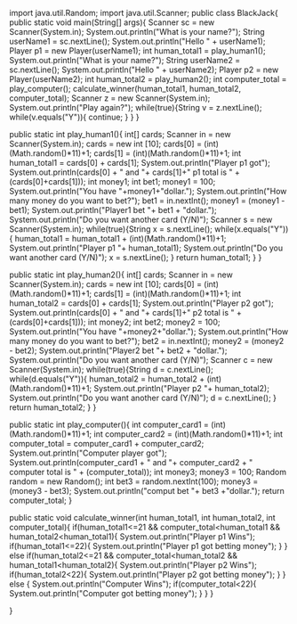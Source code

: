 import java.util.Random;
import java.util.Scanner;
public class BlackJack{
  public static void main(String[] args){
    Scanner sc = new Scanner(System.in);
    System.out.println("What is your name?");
    String userName1 = sc.nextLine();
    System.out.println("Hello " + userName1);
    Player p1 = new Player(userName1);
    int human_total1 = play_human1();
    System.out.println("What is your name?");
    String userName2 = sc.nextLine();
    System.out.println("Hello " + userName2);
    Player p2 = new Player(userName2);
    int human_total2 = play_human2();
    int computer_total = play_computer();
    calculate_winner(human_total1, human_total2, computer_total);
    Scanner z = new Scanner(System.in);
    System.out.println("Play again?");
    while(true){String v = z.nextLine();
    while(v.equals("Y")){
      continue;
    }
    }
  }
  
  public static int play_human1(){
    int[] cards;
    Scanner in = new Scanner(System.in);
    cards = new int [10];
    cards[0] = (int)(Math.random()*11)+1;
    cards[1] = (int)(Math.random()*11)+1;
    int human_total1 = cards[0] + cards[1];
    System.out.println("Player p1 got");
    System.out.println(cards[0] + " and "+ cards[1]+"   p1 total is " + (cards[0]+cards[1]));
    int money1;
    int bet1;
    money1 = 100;
    System.out.println("You have "+money1+"dollar.");
    System.out.println("How many money do you want to bet?");
    bet1 = in.nextInt();
    money1 = (money1 - bet1);
    System.out.println("Player1 bet "+ bet1 + "dollar.");
    System.out.println("Do you want another card (Y/N)");
    Scanner s = new Scanner(System.in);
    while(true){String x = s.nextLine();
    while(x.equals("Y")){
      human_total1 = human_total1 + (int)(Math.random()*11)+1;
      System.out.println("Player p1 "+ human_total1);
      System.out.println("Do you want another card (Y/N)");
      x = s.nextLine();
    }
    return human_total1;
    }
  }
  
  public static int play_human2(){
    int[] cards;
    Scanner in = new Scanner(System.in);
    cards = new int [10];
    cards[0] = (int)(Math.random()*11)+1;
    cards[1] = (int)(Math.random()*11)+1;
    int human_total2 = cards[0] + cards[1];
    System.out.println("Player p2 got");
    System.out.println(cards[0] + " and "+ cards[1]+"   p2 total is " + (cards[0]+cards[1]));
    int money2;
    int bet2;
    money2 = 100;
    System.out.println("You have "+money2+"dollar.");
    System.out.println("How many money do you want to bet?");
    bet2 = in.nextInt();
    money2 = (money2 - bet2);
    System.out.println("Player2 bet "+ bet2 + "dollar.");
    System.out.println("Do you want another card (Y/N)");
    Scanner c = new Scanner(System.in);
    while(true){String d = c.nextLine();
      while(d.equals("Y")){
        human_total2 = human_total2 + (int)(Math.random()*11)+1;
        System.out.println("Player p2 "+ human_total2);
        System.out.println("Do you want another card (Y/N)");
        d = c.nextLine();
      }
      return human_total2;
    }
   }
   
  
  public static int play_computer(){
    int computer_card1 = (int)(Math.random()*11)+1;
    int computer_card2 = (int)(Math.random()*11)+1;
    int computer_total = computer_card1 + computer_card2;
    System.out.println("Computer player got");
    System.out.println(computer_card1 + " and "+ computer_card2 + "   computer total is " + (computer_total));
    int money3;
    money3 = 100;
    Random random = new Random();
    int bet3 = random.nextInt(100);
    money3 = (money3 - bet3);
    System.out.println("comput bet "+ bet3 +"dollar.");
    return computer_total; 
  }
  
  public static void calculate_winner(int human_total1, int human_total2, int computer_total){
    if(human_total1<=21 && computer_total<human_total1 && human_total2<human_total1){
      System.out.println("Player p1 Wins");
      if(human_total1<=22){
        System.out.println("Player p1 got betting money");
      }
    }
    else if(human_total2<=21 && computer_total<human_total2 && human_total1<human_total2){
      System.out.println("Player p2 Wins");
      if(human_total2<22){
        System.out.println("Player p2 got betting money");
      }
    }
      else {
      System.out.println("Computer Wins");
      if(computer_total<22){
        System.out.println("Computer got betting money");
      }
    }
  }

}
